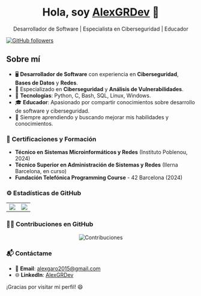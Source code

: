 <div align="center">
  <h1>Hola, soy <a href="https://github.com/AlexGRDev">AlexGRDev</a> 👋</h1>
  <p>Desarrollador de Software | Especialista en Ciberseguridad | Educador</p>
</div>

[![GitHub followers](https://img.shields.io/github/followers/AlexGRDev?style=social)](https://github.com/AlexGRDev)

## Sobre mí

- 🖥️ **Desarrollador de Software** con experiencia en **Ciberseguridad**, **Bases de Datos** y **Redes**.
- 🔐 Especializado en **Ciberseguridad** y **Análisis de Vulnerabilidades**.
- 📲 **Tecnologías**: Python, C, Bash, SQL, Linux, Windows.
- 🎓 **Educador**: Apasionado por compartir conocimientos sobre desarrollo de software y ciberseguridad.
- 🌱 Siempre aprendiendo y buscando mejorar mis habilidades y conocimientos.

### 🎯 **Certificaciones y Formación**
- **Técnico en Sistemas Microinformáticos y Redes** (Instituto Poblenou, 2024)
- **Técnico Superior en Administración de Sistemas y Redes** (Ilerna Barcelona, en curso)
- **Fundación Telefónica Programming Course** - 42 Barcelona (2024)

### ⚙️ **Estadísticas de GitHub**

<div align="center">
  <table>
    <tr>
      <td style="width: 50%; text-align: center;">
        <img src="https://github-readme-stats-eight-theta.vercel.app/api?username=AlexGRDev&show_icons=true&theme=algolia&include_all_commits=true&count_private=true&random=1" style="max-width: 100%; height: auto;"/>
      </td>
      <td style="width: 50%; text-align: center;">
        <img src="https://github-readme-stats-eight-theta.vercel.app/api/top-langs/?username=AlexGRDev&layout=compact&langs_count=6&theme=algolia&random=1" style="max-width: 100%; height: auto;"/>
      </td>
    </tr>
  </table>
</div>

### 🧑‍💻 **Contribuciones en GitHub**

<p align="center">
  <img src="https://github-readme-streak-stats.herokuapp.com/?user=AlexGRDev&theme=algolia&random=1" alt="Contribuciones" style="max-width: 100%; height: auto;" />
</p>

### 📬 **Contáctame**

- 📧 **Email**: [alexgaro2015@gmail.com](mailto:alexgaro2015@gmail.com)
- 🌐 **LinkedIn**: [AlexGRDev](https://www.linkedin.com/in/alexgrdev)

¡Gracias por visitar mi perfil! 😄

